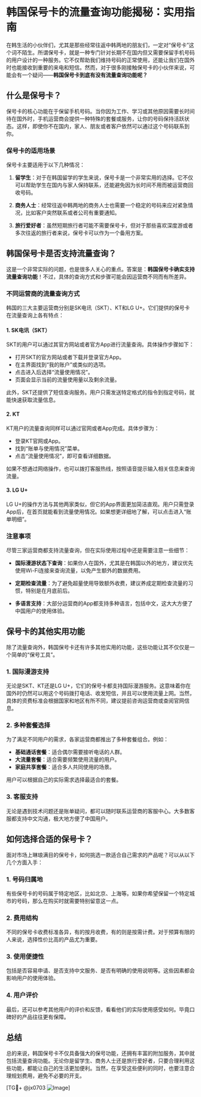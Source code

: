 # 韩国保号卡的流量查询功能揭秘：实用指南

在韩生活的小伙伴们，尤其是那些经常往返中韩两地的朋友们，一定对“保号卡”这个词不陌生。所谓保号卡，就是一种专门针对长期不在国内但又需要保留手机号码的用户设计的一种服务。它不仅帮助我们维持号码的正常使用，还能让我们在国外时也能接收到重要的来电和短信。然而，对于很多刚接触保号卡的小伙伴来说，可能会有一个疑问——**韩国保号卡到底有没有流量查询功能呢？**

## 什么是保号卡？

保号卡的核心功能在于保留手机号码。当你因为工作、学习或其他原因需要长时间待在国外时，手机运营商会提供一种特殊的套餐或服务，让你的号码保持活跃状态。这样，即使你不在国内，家人、朋友或者客户依然可以通过这个号码联系到你。

### 保号卡的适用场景

保号卡主要适用于以下几种情况：

1. **留学生**：对于在韩国留学的学生来说，保号卡是一个非常实用的选择。它不仅可以帮助学生在国内与家人保持联系，还能避免因为长时间不用而被运营商回收号码。
   
2. **商务人士**：经常往返中韩两地的商务人士也需要一个稳定的号码来应对紧急情况，比如客户突然联系或者公司有重要通知。

3. **旅行爱好者**：虽然短期旅行者可能不需要保号卡，但对于那些喜欢深度游或者多次往返的旅行者来说，保号卡可以作为一个备用方案。

## 韩国保号卡是否支持流量查询？

这是一个非常实际的问题，也是很多人关心的重点。答案是：**韩国保号卡确实支持流量查询功能**！不过，具体的查询方式和步骤可能会因运营商不同而有所差异。

### 不同运营商的流量查询方式

韩国的三大主要运营商分别是SK电讯（SKT）、KT和LG U+。它们提供的保号卡在流量查询上各有特点：

#### 1. SK电讯（SKT）

SKT的用户可以通过其官方网站或者官方App进行流量查询。具体操作步骤如下：
- 打开SKT的官方网站或者下载并登录官方App。
- 在主界面找到“我的账户”或类似的选项。
- 点击进入后选择“流量使用情况”。
- 页面会显示当前的流量使用量以及剩余流量。

此外，SKT还提供了短信查询服务。用户只需发送特定格式的指令到指定号码，就能快速获取流量信息。

#### 2. KT

KT用户的流量查询同样可以通过官网或者App完成。具体步骤为：
- 登录KT官网或App。
- 找到“账单与使用情况”菜单。
- 点击“流量使用情况”，即可查看详细数据。

如果不想通过网络操作，也可以拨打客服热线，按照语音提示输入相关信息来查询流量。

#### 3. LG U+

LG U+的操作方法与其他两家类似，但它的App界面更加简洁直观。用户只需登录App后，在首页就能看到流量使用情况。如果想更详细地了解，可以点击进入“账单明细”。

### 注意事项

尽管三家运营商都支持流量查询，但在实际使用过程中还是需要注意一些细节：

- **国际漫游状态下查询**：如果你人在国外，尤其是在韩国以外的地方，建议优先使用Wi-Fi连接来查询流量，以免产生额外的数据费用。
  
- **定期检查流量**：为了避免超量使用导致额外收费，建议养成定期检查流量的习惯，特别是在月底前后。

- **多语言支持**：大部分运营商的App都支持多种语言，包括中文，这大大方便了中国用户的使用体验。

## 保号卡的其他实用功能

除了流量查询外，韩国保号卡还有许多其他实用的功能，这些功能让其不仅仅是一个简单的“保号工具”。

### 1. 国际漫游支持

无论是SKT、KT还是LG U+，它们的保号卡都支持国际漫游服务。这意味着你在国外时仍然可以用这个号码拨打电话、收发短信，并且可以使用流量上网。当然，具体的资费标准会根据国家和地区有所不同，建议提前咨询运营商或查阅官网信息。

### 2. 多种套餐选择

为了满足不同用户的需求，各家运营商都推出了多种套餐组合。例如：
- **基础通话套餐**：适合偶尔需要接听电话的人群。
- **大流量套餐**：适合需要频繁使用流量的用户。
- **家庭共享套餐**：适合多人共同使用的场景。

用户可以根据自己的实际需求选择最适合的套餐。

### 3. 客服支持

无论是遇到技术问题还是账单疑问，都可以随时联系运营商的客服中心。大多数客服都支持中文沟通，极大地方便了中国用户。

## 如何选择合适的保号卡？

面对市场上琳琅满目的保号卡，如何挑选一款适合自己需求的产品呢？可以从以下几个方面入手：

### 1. 号码归属地

有些保号卡的号码属于特定地区，比如北京、上海等。如果你希望保留一个特定城市的号码，那么在购买时就需要特别留意这一点。

### 2. 费用结构

不同的保号卡收费标准各异，有的按月收费，有的则是按需计费。对于预算有限的人来说，选择性价比高的产品尤为重要。

### 3. 使用便捷性

包括是否容易申请、是否支持中文服务、是否有明确的使用说明等。这些因素都会影响用户的使用体验。

### 4. 用户评价

最后，还可以参考其他用户的评价和反馈，看看他们的实际使用感受如何。毕竟口碑好的产品往往更有保障。

## 总结

总的来说，韩国保号卡不仅具备强大的保号功能，还拥有丰富的附加服务，其中就包括流量查询功能。无论你是留学生、商务人士还是旅行爱好者，只要合理利用这些功能，都能让自己的生活更加便利。当然，在享受这些便利的同时，也要注意合理规划费用，避免不必要的开支。

[TG💪+ @jx0703 ![Image](https://github.com/user-attachments/assets/dbca1d08-cadb-493c-b0ec-ad6f7a83f270)]